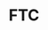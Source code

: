 ---
# This topic lives at
# https://digital.gov/topics/ftc

# Topic Title
title: "FTC"

# description — keep it short and clear
summary: ""

# Weight
weight: 1

# For more information on managing topics,
# see https://github.com/GSA/digitalgov.gov/wiki/topics
---